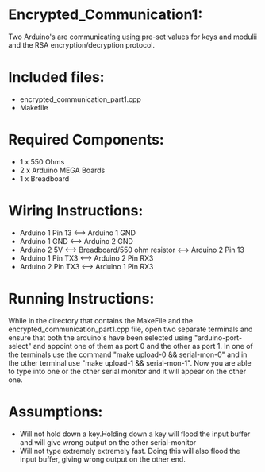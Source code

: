# Encrypted_Communication1:
Two Arduino's are communicating using pre-set values for keys and modulii and the RSA encryption/decryption protocol.

# Included files:
- encrypted_communication_part1.cpp
- Makefile


# Required Components: 
- 1 x 550 Ohms
- 2 x Arduino MEGA Boards
- 1 x Breadboard

# Wiring Instructions:
- Arduino 1 Pin 13 <--> Arduino 1 GND 
- Arduino 1 GND <--> Arduino 2 GND 
- Arduino 2 5V <--> Breadboard/550 ohm resistor <--> Arduino 2 Pin 13
- Arduino 1 Pin TX3 <--> Arduino 2 Pin RX3
- Arduino 2 Pin TX3 <--> Arduino 1 Pin RX3

# Running Instructions:
While in the directory that contains the MakeFile and the encrypted_communication_part1.cpp file, open two separate terminals and ensure that both the arduino's have been selected using "arduino-port-select" and appoint one of them as port 0 and the other as port 1. In one of the terminals use the command "make upload-0 && serial-mon-0" and in the other terminal use "make upload-1 && serial-mon-1". Now you are able to type into one or the other serial monitor and it will appear on the other one.

# Assumptions:
- Will not hold down a key.Holding down a key will flood the input buffer and will give wrong output on the other serial-monitor
- Will not type extremely extremely fast. Doing this will also flood the input buffer, giving wrong output on the other end. 

